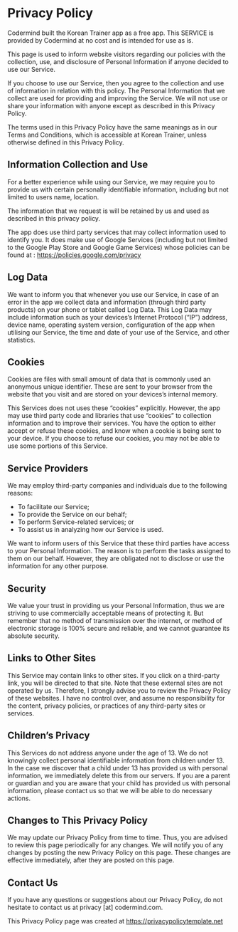 # Privacy Policy

Codermind built the Korean Trainer app as a free app. This SERVICE is provided by Codermind at no cost and is intended
for use as is.
    
This page is used to inform website visitors regarding our policies with the collection, use, and
disclosure of Personal Information if anyone decided to use our Service.

If you choose to use our Service, then you agree to the collection and use of information in
relation with this policy. The Personal Information that we collect are used for providing and
improving the Service. We will not use or share your information with anyone except as described
in this Privacy Policy.

The terms used in this Privacy Policy have the same meanings as in our Terms and Conditions,
which is accessible at Korean Trainer, unless otherwise defined in this Privacy Policy.

## Information Collection and Use

For a better experience while using our Service, we may require you to provide us with certain
personally identifiable information, including but not limited to users name, location. 

The information that we request is will be retained by us and used as described in this privacy policy.

The app does use third party services that may collect information used to identify you. It does make use of Google Services
(including but not limited to the Google Play Store and Google Game Services) whose policies can be found at : 
https://policies.google.com/privacy

## Log Data

We want to inform you that whenever you use our Service, in case of an error in the app we collect
data and information (through third party products) on your phone or tablet called Log Data. This Log Data
may include information such as your devices’s Internet Protocol (“IP”) address, device name,
operating system version, configuration of the app when utilising our Service, the time and date
of your use of the Service, and other statistics.

## Cookies

Cookies are files with small amount of data that is commonly used an anonymous unique identifier.
These are sent to your browser from the website that you visit and are stored on your devices’s
internal memory.

This Services does not uses these “cookies” explicitly. However, the app may use third party code
and libraries that use “cookies” to collection information and to improve their services. You
have the option to either accept or refuse these cookies, and know when a cookie is being sent
to your device. If you choose to refuse our cookies, you may not be able to use some portions of
this Service.

## Service Providers
We may employ third-party companies and individuals due to the following reasons:

- To facilitate our Service;
- To provide the Service on our behalf;
- To perform Service-related services; or
- To assist us in analyzing how our Service is used.

We want to inform users of this Service that these third parties have access to your Personal
Information. The reason is to perform the tasks assigned to them on our behalf. However, they
are obligated not to disclose or use the information for any other purpose.

## Security
We value your trust in providing us your Personal Information, thus we are striving to use
commercially acceptable means of protecting it. But remember that no method of transmission over
the internet, or method of electronic storage is 100% secure and reliable, and we cannot
guarantee its absolute security.

## Links to Other Sites
This Service may contain links to other sites. If you click on a third-party link, you will be
directed to that site. Note that these external sites are not operated by us. Therefore, I
strongly advise you to review the Privacy Policy of these websites. I have no control over, and
assume no responsibility for the content, privacy policies, or practices of any third-party
sites or services.

## Children’s Privacy

This Services do not address anyone under the age of 13. We do not knowingly collect personal
identifiable information from children under 13. In the case we discover that a child under 13
has provided us with personal information, we immediately delete this from our servers. If you
are a parent or guardian and you are aware that your child has provided us with personal
information, please contact us so that we will be able to do necessary actions.

## Changes to This Privacy Policy

We may update our Privacy Policy from time to time. Thus, you are advised to review this page
periodically for any changes. We will notify you of any changes by posting the new Privacy Policy
on this page. These changes are effective immediately, after they are posted on this page.

## Contact Us

If you have any questions or suggestions about our Privacy Policy, do not hesitate to contact
us at privacy [at] codermind.com.

This Privacy Policy page was created at https://privacypolicytemplate.net
